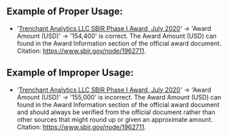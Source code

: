 ## Example of Proper Usage:
* '[Trenchant Analytics LLC SBIR Phase I Award, July 2020](https://golden.com/wiki/Trenchant_Analytics_LLC_SBIR_Phase_I_Award%2C_July_2020-REGN3Y9)' → 'Award Amount (USD)' → '154,400' is correct. The Award Amount (USD) can found in the Award Information section of the official award document. Citation: https://www.sbir.gov/node/1962711.

## Example of Improper Usage:
* '[Trenchant Analytics LLC SBIR Phase I Award, July 2020](https://golden.com/wiki/Trenchant_Analytics_LLC_SBIR_Phase_I_Award%2C_July_2020-REGN3Y9)' → 'Award Amount (USD)' → '155,000' is incorrect. The Award Amount (USD) can found in the Award Information section of the official award document and should always be verified from the official document rather than other sources that might round up or given an approximate amount.  Citation: https://www.sbir.gov/node/1962711.
